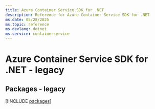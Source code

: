 ```yaml
---
title: Azure Container Service SDK for .NET
description: Reference for Azure Container Service SDK for .NET
ms.date: 05/28/2025
ms.topic: reference
ms.devlang: dotnet
ms.service: containerservice
---
```

# Azure Container Service SDK for .NET - legacy
## Packages - legacy
[!INCLUDE [packages](container-service-index.md)]